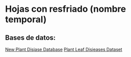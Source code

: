 # Hojas con resfriado (nombre temporal)

## Bases de datos:

[New Plant Disiase Database](https://www.kaggle.com/datasets/vipoooool/new-plant-diseases-dataset/data)
[Plant Leaf Disieases Dataset](https://www.kaggle.com/datasets/nirmalsankalana/plant-diseases-training-dataset)

